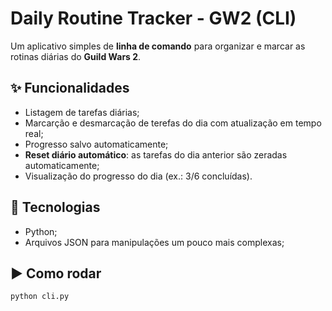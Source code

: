 # Daily Routine Tracker - GW2 (CLI)

Um aplicativo simples de **linha de comando** para organizar e marcar as rotinas diárias do **Guild Wars 2**.

## ✨ Funcionalidades
- Listagem de tarefas diárias;
- Marcarção e desmarcação de terefas do dia com atualização em tempo real;
- Progresso salvo automaticamente;
- **Reset diário automático**: as tarefas do dia anterior são zeradas automaticamente;
- Visualização do progresso do dia (ex.: 3/6 concluídas).

## 🧰 Tecnologias
- Python;
- Arquivos JSON para manipulações um pouco mais complexas;

## ▶️ Como rodar
```bash
python cli.py
